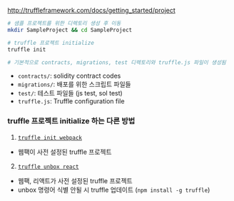 http://truffleframework.com/docs/getting_started/project

```bash
# 샘플 프로젝트를 위한 디렉토리 생성 후 이동
mkdir SampleProject && cd SampleProject

# truffle 프로젝트 initialize
truffle init

# 기본적으로 contracts, migrations, test 디렉토리와 truffle.js 파일이 생성됨
```

- `contracts/`: solidity contract codes
- `migrations/`: 배포를 위한 스크립트 파일들
- `test/`: 테스트 파일들 (js test, sol test)
- `truffle.js`: Truffle configuration file


### truffle 프로젝트 initialize 하는 다른 방법
1. [`truffle init webpack`](https://github.com/trufflesuite/truffle-init-webpack)
  - 웹팩이 사전 설정된 truffle 프로젝트

2. [`truffle unbox react`](https://github.com/truffle-box/react-box)
  - 웹팩, 리액트가 사전 설정된 truffle 프로젝트
  - unbox 명령어 식별 안될 시 truffle 업데이트   (`npm install -g truffle`)
